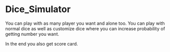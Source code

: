 # Dice_Simulator

You can play with as many player you want and alone too.
You can play with normal dice as well as customize dice where you can increase probability of getting number you want.

In the end you also get score card.

